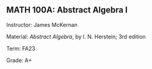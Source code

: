 ## MATH 100A: Abstract Algebra I

Instructor: James McKernan

Material: *Abstract Algebra*, by I. N. Herstein; 3rd edition

Term: FA23

Grade: A+